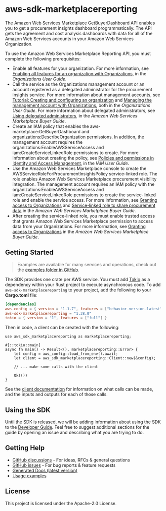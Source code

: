 # aws-sdk-marketplacereporting

The Amazon Web Services Marketplace GetBuyerDashboard API enables you to get a procurement insights dashboard programmatically. The API gets the agreement and cost analysis dashboards with data for all of the Amazon Web Services accounts in your Amazon Web Services Organization.

To use the Amazon Web Services Marketplace Reporting API, you must complete the following prerequisites:
  - Enable all features for your organization. For more information, see [Enabling all features for an organization with Organizations](https://docs.aws.amazon.com/organizations/latest/userguide/orgs_manage_org_support-all-features.html), in the _Organizations User Guide_.
  - Call the service as the Organizations management account or an account registered as a delegated administrator for the procurement insights service. For more information about management accounts, see [Tutorial: Creating and configuring an organization](https://docs.aws.amazon.com/organizations/latest/userguide/orgs_tutorials_basic.html) and [Managing the management account with Organizations](https://docs.aws.amazon.com/organizations/latest/userguide/orgs-manage_accounts_management.html), both in the _Organizations User Guide_. For more information about delegated administrators, see [Using delegated administrators](https://docs.aws.amazon.com/marketplace/latest/buyerguide/management-delegates.html), in the _Amazon Web Services Marketplace Buyer Guide_.
  - Create an IAM policy that enables the aws-marketplace:GetBuyerDashboard and organizations:DescribeOrganization permissions. In addition, the management account requires the organizations:EnableAWSServiceAccess and iam:CreateServiceLinkedRole permissions to create. For more information about creating the policy, see [Policies and permissions in Identity and Access Management](https://docs.aws.amazon.com/IAM/latest/UserGuide/access_policies.html), in the _IAM User Guide_.
  - Use the Amazon Web Services Marketplace console to create the AWSServiceRoleForProcurementInsightsPolicy service-linked role. The role enables Amazon Web Services Marketplace procurement visibility integration. The management account requires an IAM policy with the organizations:EnableAWSServiceAccess and iam:CreateServiceLinkedRole permissions to create the service-linked role and enable the service access. For more information, see [Granting access to Organizations](https://docs.aws.amazon.com/marketplace/latest/buyerguide/orgs-access-slr.html) and [Service-linked role to share procurement data](https://docs.aws.amazon.com/marketplace/latest/buyerguide/buyer-service-linked-role-procurement.html) in the _Amazon Web Services Marketplace Buyer Guide_.
  - After creating the service-linked role, you must enable trusted access that grants Amazon Web Services Marketplace permission to access data from your Organizations. For more information, see [Granting access to Organizations](https://docs.aws.amazon.com/marketplace/latest/buyerguide/orgs-access-slr.html) in the _Amazon Web Services Marketplace Buyer Guide_.

## Getting Started

> Examples are available for many services and operations, check out the
> [examples folder in GitHub](https://github.com/awslabs/aws-sdk-rust/tree/main/examples).

The SDK provides one crate per AWS service. You must add [Tokio](https://crates.io/crates/tokio)
as a dependency within your Rust project to execute asynchronous code. To add `aws-sdk-marketplacereporting` to
your project, add the following to your **Cargo.toml** file:

```toml
[dependencies]
aws-config = { version = "1.1.7", features = ["behavior-version-latest"] }
aws-sdk-marketplacereporting = "1.38.0"
tokio = { version = "1", features = ["full"] }
```

Then in code, a client can be created with the following:

```rust,no_run
use aws_sdk_marketplacereporting as marketplacereporting;

#[::tokio::main]
async fn main() -> Result<(), marketplacereporting::Error> {
    let config = aws_config::load_from_env().await;
    let client = aws_sdk_marketplacereporting::Client::new(&config);

    // ... make some calls with the client

    Ok(())
}
```

See the [client documentation](https://docs.rs/aws-sdk-marketplacereporting/latest/aws_sdk_marketplacereporting/client/struct.Client.html)
for information on what calls can be made, and the inputs and outputs for each of those calls.

## Using the SDK

Until the SDK is released, we will be adding information about using the SDK to the
[Developer Guide](https://docs.aws.amazon.com/sdk-for-rust/latest/dg/welcome.html). Feel free to suggest
additional sections for the guide by opening an issue and describing what you are trying to do.

## Getting Help

* [GitHub discussions](https://github.com/awslabs/aws-sdk-rust/discussions) - For ideas, RFCs & general questions
* [GitHub issues](https://github.com/awslabs/aws-sdk-rust/issues/new/choose) - For bug reports & feature requests
* [Generated Docs (latest version)](https://awslabs.github.io/aws-sdk-rust/)
* [Usage examples](https://github.com/awslabs/aws-sdk-rust/tree/main/examples)

## License

This project is licensed under the Apache-2.0 License.

